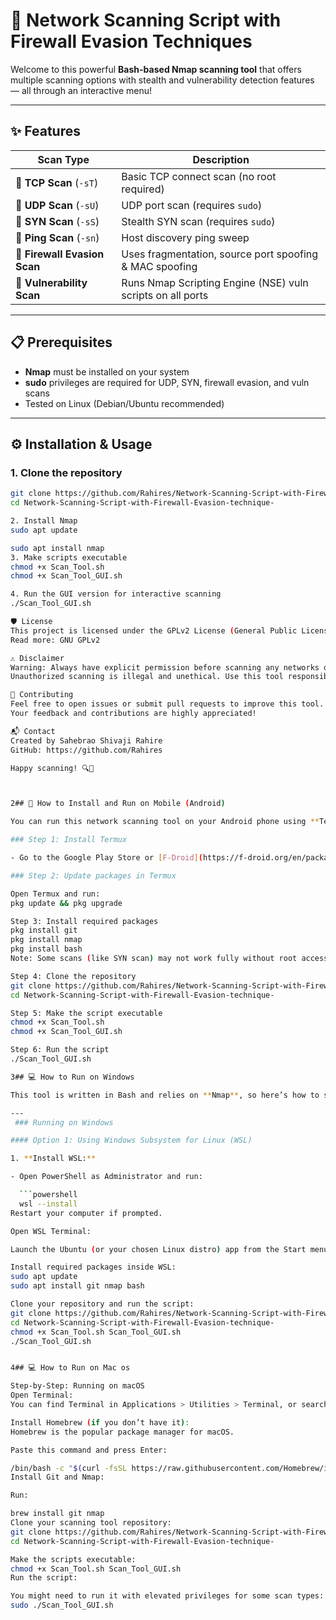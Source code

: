 # 🚀 Network Scanning Script with Firewall Evasion Techniques

Welcome to this powerful **Bash-based Nmap scanning tool** that offers multiple scanning options with stealth and vulnerability detection features — all through an interactive menu!

---

## ✨ Features

| Scan Type                   | Description                                                  |
|-----------------------------|--------------------------------------------------------------|
| 🔹 **TCP Scan** (`-sT`)        | Basic TCP connect scan (no root required)                   |
| 🔹 **UDP Scan** (`-sU`)        | UDP port scan (requires `sudo`)                             |
| 🔹 **SYN Scan** (`-sS`)        | Stealth SYN scan (requires `sudo`)                          |
| 🔹 **Ping Scan** (`-sn`)       | Host discovery ping sweep                                   |
| 🔹 **Firewall Evasion Scan**  | Uses fragmentation, source port spoofing & MAC spoofing    |
| 🔹 **Vulnerability Scan**     | Runs Nmap Scripting Engine (NSE) vuln scripts on all ports |

---

## 📋 Prerequisites

- **Nmap** must be installed on your system  
- **sudo** privileges are required for UDP, SYN, firewall evasion, and vuln scans  
- Tested on Linux (Debian/Ubuntu recommended)

---

## ⚙️ Installation & Usage

### 1. Clone the repository

```bash
git clone https://github.com/Rahires/Network-Scanning-Script-with-Firewall-Evasion-technique-.git
cd Network-Scanning-Script-with-Firewall-Evasion-technique-

2. Install Nmap
sudo apt update

sudo apt install nmap
3. Make scripts executable
chmod +x Scan_Tool.sh
chmod +x Scan_Tool_GUI.sh

4. Run the GUI version for interactive scanning
./Scan_Tool_GUI.sh

🛡️ License
This project is licensed under the GPLv2 License (General Public License version 2).
Read more: GNU GPLv2

⚠️ Disclaimer
Warning: Always have explicit permission before scanning any networks or systems.
Unauthorized scanning is illegal and unethical. Use this tool responsibly.

🙌 Contributing
Feel free to open issues or submit pull requests to improve this tool.
Your feedback and contributions are highly appreciated!

📬 Contact
Created by Sahebrao Shivaji Rahire
GitHub: https://github.com/Rahires

Happy scanning! 🔍🚀



2## 📱 How to Install and Run on Mobile (Android)

You can run this network scanning tool on your Android phone using **Termux**, a powerful terminal emulator and Linux environment.

### Step 1: Install Termux

- Go to the Google Play Store or [F-Droid](https://f-droid.org/en/packages/com.termux/) and install **Termux**.

### Step 2: Update packages in Termux

Open Termux and run:
pkg update && pkg upgrade

Step 3: Install required packages
pkg install git
pkg install nmap
pkg install bash
Note: Some scans (like SYN scan) may not work fully without root access on mobile devices.

Step 4: Clone the repository
git clone https://github.com/Rahires/Network-Scanning-Script-with-Firewall-Evasion-technique-.git
cd Network-Scanning-Script-with-Firewall-Evasion-technique-

Step 5: Make the script executable
chmod +x Scan_Tool.sh
chmod +x Scan_Tool_GUI.sh

Step 6: Run the script
./Scan_Tool_GUI.sh

3## 💻 How to Run on Windows

This tool is written in Bash and relies on **Nmap**, so here’s how to set it up on Windows 

---
 ### Running on Windows

#### Option 1: Using Windows Subsystem for Linux (WSL)

1. **Install WSL:**

- Open PowerShell as Administrator and run:

  ```powershell
  wsl --install
Restart your computer if prompted.

Open WSL Terminal:

Launch the Ubuntu (or your chosen Linux distro) app from the Start menu.

Install required packages inside WSL:
sudo apt update
sudo apt install git nmap bash

Clone your repository and run the script:
git clone https://github.com/Rahires/Network-Scanning-Script-with-Firewall-Evasion-technique-.git
cd Network-Scanning-Script-with-Firewall-Evasion-technique-
chmod +x Scan_Tool.sh Scan_Tool_GUI.sh
./Scan_Tool_GUI.sh


4## 💻 How to Run on Mac os

Step-by-Step: Running on macOS
Open Terminal:
You can find Terminal in Applications > Utilities > Terminal, or search for it using Spotlight (Cmd + Space, then type "Terminal").

Install Homebrew (if you don’t have it):
Homebrew is the popular package manager for macOS.

Paste this command and press Enter:

/bin/bash -c "$(curl -fsSL https://raw.githubusercontent.com/Homebrew/install/HEAD/install.sh)"
Install Git and Nmap:

Run:

brew install git nmap
Clone your scanning tool repository:
git clone https://github.com/Rahires/Network-Scanning-Script-with-Firewall-Evasion-technique-.git
cd Network-Scanning-Script-with-Firewall-Evasion-technique-

Make the scripts executable:
chmod +x Scan_Tool.sh Scan_Tool_GUI.sh
Run the script:

You might need to run it with elevated privileges for some scan types:
sudo ./Scan_Tool_GUI.sh
